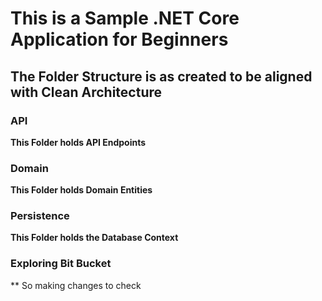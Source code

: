 # This is a Sample .NET Core Application for Beginners
## The Folder Structure is as created to be aligned with Clean Architecture
### API
**This Folder holds API Endpoints**

### Domain
**This Folder holds Domain Entities**

### Persistence
**This Folder holds the Database Context**


### Exploring Bit Bucket
** So making changes to check  

